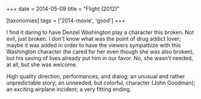 +++
date = 2014-05-09
title = "Flight (2012)"

[taxonomies]
tags = ['2014-movie', 'good']
+++

I find it daring to have Denzel Washington play a character this broken.
Not evil, just broken. I don\'t know what was the point of drug addict
lover; maybe it was added in order to have the viewers sympathize with
this Washington character (he cared for her even though she was also
broken), but his saving of lives already put him in our favor. No, she
wasn\'t needed, at all, but she was welcome.

High quality direction, performances, and dialog; an unusual and rather
unpredictable story; an unneeded, but colorful, character (John
Goodman); an exciting airplane incident; a very fitting ending.
